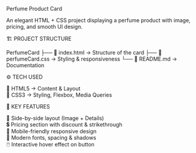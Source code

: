  Perfume Product Card

An elegant HTML + CSS project displaying a perfume product with image, pricing, and smooth UI design. 

🏗️ PROJECT STRUCTURE

PerfumeCard
├── 📄 index.html → Structure of the card
├── 🎨 perfumeCard.css → Styling & responsiveness
└── 📘 README.md → Documentation

⚙️ TECH USED

🔹 HTML5 → Content & Layout  
🔹 CSS3 → Styling, Flexbox, Media Queries  

🌟 KEY FEATURES

📸 Side-by-side layout (Image + Details)  
💲 Pricing section with discount & strikethrough  
📱 Mobile-friendly responsive design  
🎨 Modern fonts, spacing & shadows  
🖱️ Interactive hover effect on button 
